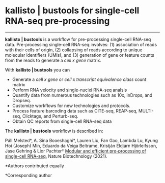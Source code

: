 # kallisto | bustools for single-cell RNA-seq pre-processing

---

**kallisto &#124; bustools** is a workflow for pre-processing single-cell RNA-seq data. Pre-processing single-cell RNA-seq involves: (1) association of reads with their cells of origin, (2) collapsing of reads according to unique molecular identifiers (UMIs), and (3) generation of gene or feature counts from the reads to generate a _cell x gene_ matrix.

With **kallisto &#124; bustools** you can

- Generate a _cell x gene_ or _cell x transcript equivalence class_ count matrix
- Perform RNA velocity and single-nuclei RNA-seq analsis
- Quantify data from numerous technologies such as 10x, inDrops, and Dropseq.
- Customize workflows for new technologies and protocols.
- Process feature barcoding data such as CITE-seq, REAP-seq, MULTI-seq, Clicktags, and Perturb-seq.
- Obtain QC reports from single-cell RNA-seq data

The **kallisto &#124; bustools** workflow is described in:

Páll Melsted*, A. Sina Booeshaghi*, Lauren Liu, Fan Gao, Lambda Lu, Kyung Hoi (Joseph) Min, Eduardo da Veiga Beltrame, Kristján Eldjárn Hjörleifsson, Jase Gehring & Lior Pachter† <a href="https://doi.org/10.1038/s41587-021-00870-2" class="external-link" target="_blank">Modular and efficient pre-processing of single-cell RNA-seq</a>, Nature Biotechnology (2021). 

*Authors contributed equally

†Corresponding author
